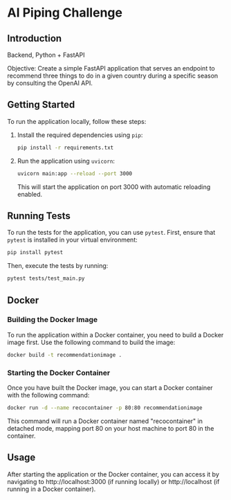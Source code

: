 # AI Piping Challenge

## Introduction

Backend, Python + FastAPI

Objective: Create a simple FastAPI application that serves an endpoint to recommend three things to do in a given country during a specific season by consulting the OpenAI API.

## Getting Started

To run the application locally, follow these steps:

1. Install the required dependencies using `pip`:

   ```bash
   pip install -r requirements.txt
   ```

2. Run the application using `uvicorn`:

   ```bash
   uvicorn main:app --reload --port 3000
   ```

   This will start the application on port 3000 with automatic reloading enabled.

## Running Tests

To run the tests for the application, you can use `pytest`. First, ensure that `pytest` is installed in your virtual environment:

```bash
pip install pytest
```

Then, execute the tests by running:

```bash
pytest tests/test_main.py
```

## Docker

### Building the Docker Image

To run the application within a Docker container, you need to build a Docker image first. Use the following command to build the image:

```bash
docker build -t recommendationimage .
```

### Starting the Docker Container

Once you have built the Docker image, you can start a Docker container with the following command:

```bash
docker run -d --name recocontainer -p 80:80 recommendationimage
```

This command will run a Docker container named "recocontainer" in detached mode, mapping port 80 on your host machine to port 80 in the container.

## Usage

After starting the application or the Docker container, you can access it by navigating to http://localhost:3000 (if running locally) or http://localhost (if running in a Docker container).
